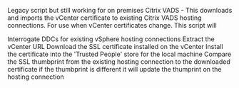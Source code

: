 Legacy script but still working for on premises Citrix VADS - This downloads and imports the vCenter certificate to existing Citrix VADS hosting connections. For use when vCenter certificates change.
This script will

Interrogate DDCs for existing vSphere hosting connections
Extract the vCenter URL
Download the SSL certificate installed on the vCenter
Install the certificate into the 'Trusted People' store for the local machine
Compare the SSL thumbprint from the existing hosting connection to the downloaded certificate
if the thumbprint is different it will update the thumprint on the hosting connection
